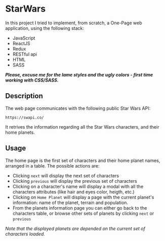 # StarWars
In this project I tried to implement, from scratch,  a One-Page web application, using the following stack:
* JavaScript
* ReactJS
* Redux
* RESTful api
* HTML
* SASS

***Please, excuse me for the lame styles and the ugly colors - first time working with CSS/SASS.***

## Description
The web page communicates with the following public Star Wars API:
```
https://swapi.co/
```
It retrives the information regarding all the Star Wars characters, and their home planets.

## Usage
The home page is the first set of characters and their home planet names, arranged in a table. The possible actions are:
* Clicking ```next``` will display the next set of characters
* Clicking ```previous``` will display the previous set of characters
* Clicking on a character's name will display a modal with all the characters attributes (like hair and eyes color, heigth, etc.)
* Clicking on ```Home Planet``` will display a page with the current planet's information: name of the planet, terrain and population.
* From the planets information page you can either go back to the characters table, or browse other sets of planets by clicking ```next``` or ```previous```

*Note that the displayed planets are depended on the current set of characters loaded.* 
